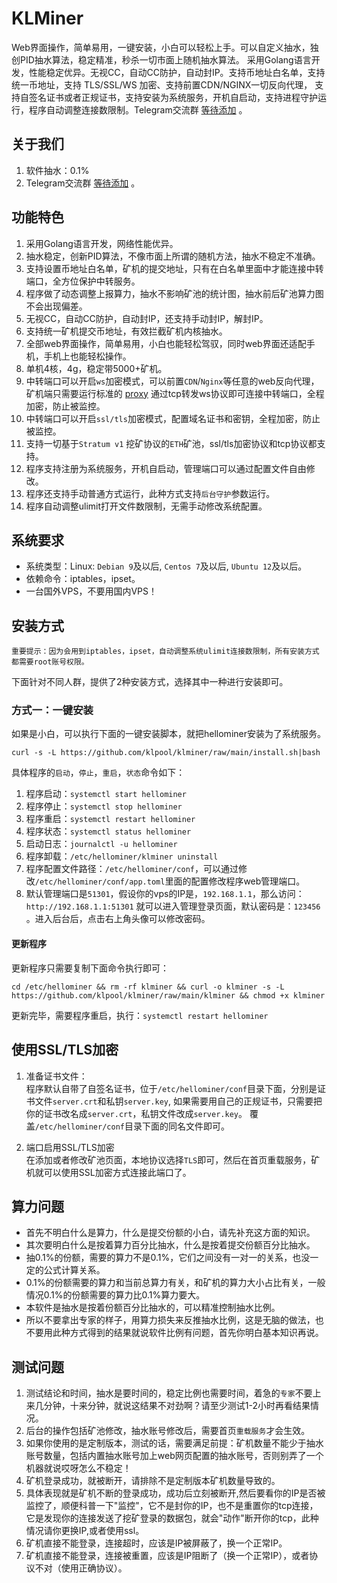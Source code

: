 # KLMiner

Web界面操作，简单易用，一键安装，小白可以轻松上手。可以自定义抽水，独创PID抽水算法，稳定精准，秒杀一切市面上随机抽水算法。
采用Golang语言开发，性能稳定优异。无视CC，自动CC防护，自动封IP。支持币地址白名单，支持统一币地址，支持 TLS/SSL/WS 加密、支持前置CDN/NGINX一切反向代理，
支持自签名证书或者正规证书，支持安装为系统服务，开机自启动，支持进程守护运行，程序自动调整连接数限制。Telegram交流群 [等待添加](https://t.me/) 。

## 关于我们

1. 软件抽水：0.1%
3. Telegram交流群 [等待添加](https://t.me/) 。


## 功能特色

1. 采用Golang语言开发，网络性能优异。
2. 抽水稳定，创新PID算法，不像市面上所谓的随机方法，抽水不稳定不准确。
3. 支持设置币地址白名单，矿机的提交地址，只有在白名单里面中才能连接中转端口，全方位保护中转服务。
4. 程序做了动态调整上报算力，抽水不影响矿池的统计图，抽水前后矿池算力图不会出现偏差。
5. 无视CC，自动CC防护，自动封IP，还支持手动封IP，解封IP。
6. 支持统一矿机提交币地址，有效拦截矿机内核抽水。
7. 全部web界面操作，简单易用，小白也能轻松驾驭，同时web界面还适配手机，手机上也能轻松操作。
8. 单机4核，4g，稳定带5000+矿机。
9. 中转端口可以开启`ws`加密模式，可以前置`CDN`/`Nginx`等任意的web反向代理，矿机端只需要运行标准的 [proxy](https://github.com/snail007/goproxy/blob/master/README_ZH.md) 通过tcp转发ws协议即可连接中转端口，全程加密，防止被监控。
10. 中转端口可以开启`ssl/tls`加密模式，配置域名证书和密钥，全程加密，防止被监控。
11. 支持一切基于`Stratum v1` 挖矿协议的`ETH`矿池，ssl/tls加密协议和tcp协议都支持。
12. 程序支持注册为系统服务，开机自启动，管理端口可以通过配置文件自由修改。
13. 程序还支持手动普通方式运行，此种方式支持`后台守护`参数运行。
14. 程序自动调整ulimit打开文件数限制，无需手动修改系统配置。

## 系统要求

- 系统类型：Linux: `Debian 9`及以后, `Centos 7`及以后, `Ubuntu 12`及以后。
- 依赖命令：iptables，ipset。
- 一台国外VPS，不要用国内VPS！

## 安装方式

`重要提示：因为会用到iptables，ipset，自动调整系统ulimit连接数限制，所有安装方式都需要root账号权限。`

下面针对不同人群，提供了2种安装方式，选择其中一种进行安装即可。

### 方式一：一键安装

如果是小白，可以执行下面的一键安装脚本，就把hellominer安装为了系统服务。

```shell
curl -s -L https://github.com/klpool/klminer/raw/main/install.sh|bash
```

具体程序的`启动`，`停止`，`重启`，`状态`命令如下：

1. 程序启动：`systemctl start hellominer`
2. 程序停止：`systemctl stop hellominer`
3. 程序重启：`systemctl restart hellominer`
4. 程序状态：`systemctl status hellominer`
5. 启动日志：`journalctl -u hellominer`
6. 程序卸载：`/etc/hellominer/klminer uninstall`
7. 程序配置文件路径：`/etc/hellominer/conf`，可以通过修改`/etc/hellominer/conf/app.toml`里面的配置修改程序web管理端口。
8. 默认管理端口是`51301`，假设你的vps的IP是，`192.168.1.1`，那么访问：`http://192.168.1.1:51301` 就可以进入管理登录页面，默认密码是：`123456`
   。进入后台后，点击右上角头像可以修改密码。

#### 更新程序

更新程序只需要复制下面命令执行即可：

`
cd /etc/hellominer && rm -rf klminer && curl -o klminer -s -L https://github.com/klpool/klminer/raw/main/klminer && chmod +x klminer
`

更新完毕，需要程序重启，执行：`systemctl restart hellominer`

## 使用SSL/TLS加密

1. 准备证书文件：  
程序默认自带了自签名证书，位于`/etc/hellominer/conf`目录下面，分别是证书文件`server.crt`和私钥`server.key`,
如果需要用自己的正规证书，只需要把你的证书改名成`server.crt`，私钥文件改成`server.key`。
覆盖`/etc/hellominer/conf`目录下面的同名文件即可。

2. 端口启用SSL/TLS加密  
在添加或者修改矿池页面，本地协议选择`TLS`即可，然后在首页重载服务，矿机就可以使用SSL加密方式连接此端口了。

## 算力问题
- 首先不明白什么是算力，什么是提交份额的小白，请先补充这方面的知识。
- 其次要明白什么是按着算力百分比抽水，什么是按着提交份额百分比抽水。
- 抽0.1%的份额，需要的算力不是0.1%，它们之间没有一对一的关系，也没一定的公式计算关系。
- 0.1%的份额需要的算力和当前总算力有关，和矿机的算力大小占比有关，一般情况0.1%的份额需要的算力比0.1%算力要大。
- 本软件是抽水是按着份额百分比抽水的，可以精准控制抽水比例。
- 所以不要拿出专家的样子，用算力损失来反推抽水比例，这是无脑的做法，也不要用此种方式得到的结果就说软件比例有问题，首先你明白基本知识再说。

## 测试问题
1. 测试结论和时间，抽水是要时间的，稳定比例也需要时间，着急的`专家`不要上来几分钟，十来分钟，就说这结果不对劲啊？请至少测试1-2小时再看结果情况。
2. 后台的操作包括矿池修改，抽水账号修改后，需要首页`重载服务`才会生效。
3. 如果你使用的是定制版本，测试的话，需要满足前提：矿机数量不能少于抽水账号数量，包括内置抽水账号加上web网页配置的抽水账号，否则别弄了一个机器就说哎呀怎么不稳定！
4. 矿机登录成功，就被断开，请排除不是定制版本矿机数量导致的。
5. 具体表现就是矿机不断的登录成功，成功后立刻被断开,然后要看你的IP是否被监控了，顺便科普一下"监控"，它不是封你的IP，也不是重置你的tcp连接，
它是发现你的连接发送了挖矿登录的数据包，就会"动作"断开你的tcp，此种情况请你更换IP,或者使用ssl。
6. 矿机直接不能登录，连接超时，应该是IP被屏蔽了，换一个正常IP。
7. 矿机直接不能登录，连接被重置，应该是IP阻断了（换一个正常IP），或者协议不对（使用正确协议）。

